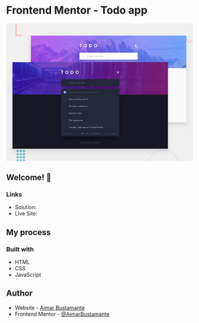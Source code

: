 # Frontend Mentor - Todo app

![Design preview for the Todo app coding challenge](./design/desktop-preview.jpg)

## Welcome! 👋

### Links

- Solution:
- Live Site:

## My process

### Built with

- HTML
- CSS
- JavaScript

## Author

- Website - [Aimar Bustamante](https://aimarbusta.netlify.app/)
- Frontend Mentor - [@AimarBustamante](https://www.frontendmentor.io/profile/yourusername)